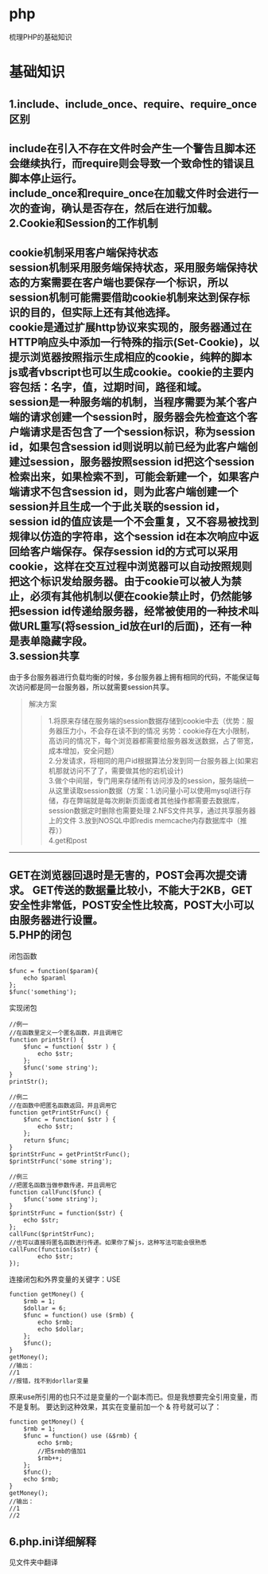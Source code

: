 # php
梳理PHP的基础知识

基础知识
========
1.include、include_once、require、require_once区别
---------
include在引入不存在文件时会产生一个警告且脚本还会继续执行，而require则会导致一个致命性的错误且脚本停止运行。  
include_once和require_once在加载文件时会进行一次的查询，确认是否存在，然后在进行加载。  
2.Cookie和Session的工作机制
----------
cookie机制采用客户端保持状态  
session机制采用服务端保持状态，采用服务端保持状态的方案需要在客户端也要保存一个标识，所以session机制可能需要借助cookie机制来达到保存标识的目的，但实际上还有其他选择。  
cookie是通过扩展http协议来实现的，服务器通过在HTTP响应头中添加一行特殊的指示(Set-Cookie)，以提示浏览器按照指示生成相应的cookie，纯粹的脚本js或者vbscript也可以生成cookie。cookie的主要内容包括：名字，值，过期时间，路径和域。  
session是一种服务端的机制，当程序需要为某个客户端的请求创建一个session时，服务器会先检查这个客户端请求是否包含了一个session标识，称为session id，如果包含session id则说明以前已经为此客户端创建过session，服务器按照session id把这个session检索出来，如果检索不到，可能会新建一个，如果客户端请求不包含session id，则为此客户端创建一个session并且生成一个于此关联的session id，session id的值应该是一个不会重复，又不容易被找到规律以仿造的字符串，这个session id在本次响应中返回给客户端保存。保存session id的方式可以采用cookie，这样在交互过程中浏览器可以自动按照规则把这个标识发给服务器。由于cookie可以被人为禁止，必须有其他机制以便在cookie禁止时，仍然能够把session id传递给服务器，经常被使用的一种技术叫做URL重写(将session_id放在url的后面)，还有一种是表单隐藏字段。  
3.session共享
---------------
由于多台服务器进行负载均衡的时候，多台服务器上拥有相同的代码，不能保证每次访问都是同一台服务器，所以就需要session共享。
>解决方案
>>1.将原来存储在服务端的session数据存储到cookie中去（优势：服务器压力小，不会存在读不到的情况 劣势：cookie存在大小限制，高访问的情况下，每个浏览器都需要给服务器发送数据，占了带宽，成本增加，安全问题）  
>>2.分发请求，将相同的用户id根据算法分发到同一台服务器上(如果宕机那就访问不了了，需要做其他的宕机设计)  
>>3.做个中间层，专门用来存储所有访问涉及的session，服务端统一从这里读取session数据（方案：1.访问量小可以使用mysql进行存储，存在弊端就是每次刷新页面或者其他操作都需要去数据库，session数据定时删除也需要处理 2.NFS文件共享，通过共享服务器上的文件 3.放到NOSQL中即redis memcache内存数据库中（推荐））  
4.get和post
--------------
GET在浏览器回退时是无害的，POST会再次提交请求。
GET传送的数据量比较小，不能大于2KB，GET安全性非常低，POST安全性比较高，POST大小可以由服务器进行设置。  
5.PHP的闭包
--------------
闭包函数  

	$func = function($param){
	    echo $paraml
	};
	$func('something');   

实现闭包  
 
	//例一
	//在函数里定义一个匿名函数，并且调用它
	function printStr() {
    	$func = function( $str ) {
        	echo $str;
    	};
    	$func('some string');
	}
	printStr();

	//例二
	//在函数中把匿名函数返回，并且调用它
	function getPrintStrFunc() {
    	$func = function( $str ) {
        	echo $str;
    	};
    	return $func;
	}
	$printStrFunc = getPrintStrFunc();
	$printStrFunc('some string');

	//例三
	//把匿名函数当做参数传递，并且调用它
	function callFunc($func) {
    	$func('some string');
	}
	$printStrFunc = function($str) {
    	echo $str;
	};
	callFunc($printStrFunc);
	//也可以直接将匿名函数进行传递。如果你了解js，这种写法可能会很熟悉
	callFunc(function($str) {
    		echo $str;
	});

连接闭包和外界变量的关键字：USE  

	function getMoney() {
    	$rmb = 1;
    	$dollar = 6;
    	$func = function() use ($rmb) {
        	echo $rmb;
        	echo $dollar;
    	};
    	$func();
	}
	getMoney();
	//输出：
	//1
	//报错，找不到dorllar变量  
原来use所引用的也只不过是变量的一个副本而已。但是我想要完全引用变量，而不是复制。 要达到这种效果，其实在变量前加一个 & 符号就可以了：  

	function getMoney() {
	    $rmb = 1;
	    $func = function() use (&$rmb) {
	        echo $rmb;
	        //把$rmb的值加1
	        $rmb++;
	    };
	    $func();
	    echo $rmb;
	}
	getMoney();
	//输出：
	//1
	//2  
6.php.ini详细解释  
-----------------------------
见文件夹中翻译